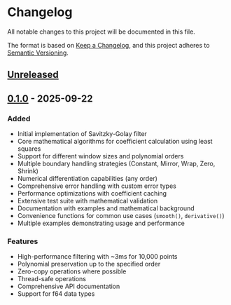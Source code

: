 # Changelog

All notable changes to this project will be documented in this file.

The format is based on [Keep a Changelog](https://keepachangelog.com/en/1.0.0/),
and this project adheres to [Semantic Versioning](https://semver.org/spec/v2.0.0.html).

## [Unreleased]

## [0.1.0] - 2025-09-22

### Added
- Initial implementation of Savitzky-Golay filter
- Core mathematical algorithms for coefficient calculation using least squares
- Support for different window sizes and polynomial orders
- Multiple boundary handling strategies (Constant, Mirror, Wrap, Zero, Shrink)
- Numerical differentiation capabilities (any order)
- Comprehensive error handling with custom error types
- Performance optimizations with coefficient caching
- Extensive test suite with mathematical validation
- Documentation with examples and mathematical background
- Convenience functions for common use cases (`smooth()`, `derivative()`)
- Multiple examples demonstrating usage and performance

### Features
- High-performance filtering with ~3ms for 10,000 points
- Polynomial preservation up to the specified order
- Zero-copy operations where possible
- Thread-safe operations
- Comprehensive API documentation
- Support for f64 data types

[Unreleased]: https://github.com/yourusername/savitzky-golay/compare/v0.1.0...HEAD
[0.1.0]: https://github.com/yourusername/savitzky-golay/releases/tag/v0.1.0